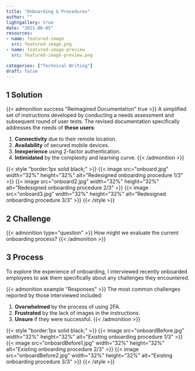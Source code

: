 ```yaml
---
title: "Onboarding & Procedures"
author: ""
lightgallery: true
date: "2021-06-05"
resources:
- name: featured-image
  src: featured-image.png
- name: featured-image-preview
  src: featured-image-preview.png

categories: ["Technical Writing"]
draft: false
---
```

## 1 Solution

{{< admonition success "Reimagined Documentation" true >}} A simplified set of instructions developed by conducting a needs assessment and subsequent round of user tests.
The revised documentation specifically addresses the needs of **these users**:
1. **Connectivity** due to their remote location.
1. **Availability** of secured mobile devices.
1. **Inexperience** using 2-factor authentication.
1. **Intimidated** by the complexity and learning curve.
{{< /admonition >}}

{{< style "border:1px solid black;" >}}
{{< image src="onboard.jpg" width="32%" height="32%" alt="Redesigned onboarding procedure 1/3" >}}
{{< image src="onboard2.jpg" width="32%" height="32%" alt="Redesigned onboarding procedure 2/3" >}}
{{< image src="onboard3.jpg" width="32%" height="32%" alt="Redesigned onboarding procedure 3/3" >}}
{{< /style >}}


## 2 Challenge
{{< admonition type="question" >}} How might we evaluate the current onboarding process? {{< /admonition >}}

## 3 Process
To explore the experience of onboarding, I interviewed recently onboarded employees to ask them specifically about any challenges they encountered.

{{< admonition example "Responses" >}} The most common challenges reported by those interviewed included:
1. **Overwhelmed** by the process of using 2FA.
1. **Frustrated** by the lack of images in the instructions.
1. **Unsure** if they were successful.
 {{< /admonition >}}

{{< style "border:1px solid black;" >}}
{{< image src="onboardBefore.jpg" width="32%" height="32%" alt="Existing onboarding procedure 1/3" >}}
{{< image src="onboardBefore1.jpg" width="32%" height="32%" alt="Existing onboarding procedure 2/3" >}}
{{< image src="onboardBefore2.jpg" width="32%" height="32%" alt="Existing onboarding procedure 3/3" >}}
{{< /style >}}
